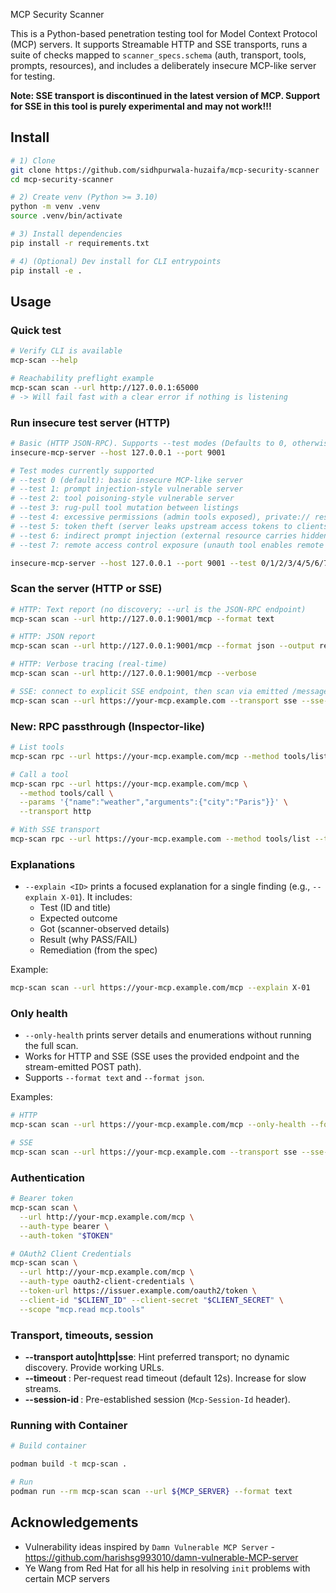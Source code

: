 MCP Security Scanner

This is a Python-based penetration testing tool for Model Context Protocol (MCP) servers. It supports Streamable HTTP and SSE transports, runs a suite of checks mapped to `scanner_specs.schema` (auth, transport, tools, prompts, resources), and includes a deliberately insecure MCP-like server for testing.

**Note: SSE transport is discontinued in the latest version of MCP. Support for SSE in this tool is purely experimental and may not work!!!**


## Install

```bash
# 1) Clone
git clone https://github.com/sidhpurwala-huzaifa/mcp-security-scanner
cd mcp-security-scanner

# 2) Create venv (Python >= 3.10)
python -m venv .venv
source .venv/bin/activate

# 3) Install dependencies
pip install -r requirements.txt

# 4) (Optional) Dev install for CLI entrypoints
pip install -e .
```


## Usage

### Quick test
```bash
# Verify CLI is available
mcp-scan --help

# Reachability preflight example
mcp-scan scan --url http://127.0.0.1:65000
# -> Will fail fast with a clear error if nothing is listening
```

### Run insecure test server (HTTP)
```bash
# Basic (HTTP JSON-RPC). Supports --test modes (Defaults to 0, otherwise choose a vulnerable model from below)
insecure-mcp-server --host 127.0.0.1 --port 9001

# Test modes currently supported
# --test 0 (default): basic insecure MCP-like server
# --test 1: prompt injection-style vulnerable server
# --test 2: tool poisoning-style vulnerable server
# --test 3: rug-pull tool mutation between listings
# --test 4: excessive permissions (admin tools exposed), private:// resource leakage
# --test 5: token theft (server leaks upstream access tokens to clients)
# --test 6: indirect prompt injection (external resource carries hidden instructions)
# --test 7: remote access control exposure (unauth tool enables remote access)

insecure-mcp-server --host 127.0.0.1 --port 9001 --test 0/1/2/3/4/5/6/7
```

### Scan the server (HTTP or SSE)
```bash
# HTTP: Text report (no discovery; --url is the JSON-RPC endpoint)
mcp-scan scan --url http://127.0.0.1:9001/mcp --format text

# HTTP: JSON report
mcp-scan scan --url http://127.0.0.1:9001/mcp --format json --output report.json

# HTTP: Verbose tracing (real-time)
mcp-scan scan --url http://127.0.0.1:9001/mcp --verbose

# SSE: connect to explicit SSE endpoint, then scan via emitted /messages?sessionId=...
mcp-scan scan --url https://your-mcp.example.com --transport sse --sse-endpoint /sse --timeout 30 --verbose
```

### New: RPC passthrough (Inspector-like)
```bash
# List tools
mcp-scan rpc --url https://your-mcp.example.com/mcp --method tools/list --transport http

# Call a tool
mcp-scan rpc --url https://your-mcp.example.com/mcp \
  --method tools/call \
  --params '{"name":"weather","arguments":{"city":"Paris"}}' \
  --transport http

# With SSE transport
mcp-scan rpc --url https://your-mcp.example.com --method tools/list --transport sse --sse-endpoint /sse
```

### Explanations
- `--explain <ID>` prints a focused explanation for a single finding (e.g., `--explain X-01`). It includes:
  - Test (ID and title)
  - Expected outcome
  - Got (scanner-observed details)
  - Result (why PASS/FAIL)
  - Remediation (from the spec)

Example:
```bash
mcp-scan scan --url https://your-mcp.example.com/mcp --explain X-01
```

### Only health
- `--only-health` prints server details and enumerations without running the full scan.
- Works for HTTP and SSE (SSE uses the provided endpoint and the stream-emitted POST path).
- Supports `--format text` and `--format json`.

Examples:
```bash
# HTTP
mcp-scan scan --url https://your-mcp.example.com/mcp --only-health --format text

# SSE
mcp-scan scan --url https://your-mcp.example.com --transport sse --sse-endpoint /sse --only-health --format json
```

### Authentication
```bash
# Bearer token
mcp-scan scan \
  --url http://your-mcp.example.com/mcp \
  --auth-type bearer \
  --auth-token "$TOKEN"

# OAuth2 Client Credentials
mcp-scan scan \
  --url http://your-mcp.example.com/mcp \
  --auth-type oauth2-client-credentials \
  --token-url https://issuer.example.com/oauth2/token \
  --client-id "$CLIENT_ID" --client-secret "$CLIENT_SECRET" \
  --scope "mcp.read mcp.tools"
```

### Transport, timeouts, session
- **--transport auto|http|sse**: Hint preferred transport; no dynamic discovery. Provide working URLs.
- **--timeout <seconds>**: Per-request read timeout (default 12s). Increase for slow streams.
- **--session-id <SID>**: Pre-established session (`Mcp-Session-Id` header).


### Running with Container

```bash
# Build container

podman build -t mcp-scan .

# Run
podman run --rm mcp-scan scan --url ${MCP_SERVER} --format text
```

## Acknowledgements
- Vulnerability ideas inspired by `Damn Vulnerable MCP Server` - https://github.com/harishsg993010/damn-vulnerable-MCP-server
- Ye Wang from Red Hat for all his help in resolving `init` problems with certain MCP servers
